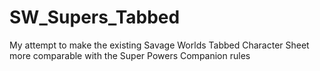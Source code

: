 # SW_Supers_Tabbed
My attempt to make the existing Savage Worlds Tabbed Character Sheet more comparable with the Super Powers Companion rules
